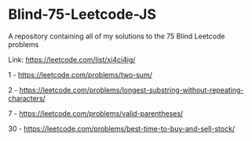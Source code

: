 # Blind-75-Leetcode-JS
A repository containing all of my solutions to the 75 Blind Leetcode problems

Link: https://leetcode.com/list/xi4ci4ig/

1 - https://leetcode.com/problems/two-sum/

2 - https://leetcode.com/problems/longest-substring-without-repeating-characters/

7 - https://leetcode.com/problems/valid-parentheses/

30 - https://leetcode.com/problems/best-time-to-buy-and-sell-stock/
